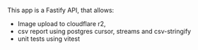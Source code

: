 This app is a Fastify API, that allows:

- Image upload to cloudflare r2, 
- csv report using postgres cursor, streams and csv-stringify
- unit tests using vitest